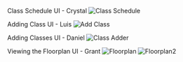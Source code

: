 Class Schedule UI - Crystal
![Class Schedule](https://github.com/dssung/COGS121-NONAME/blob/master/Planning/MS8images/class%20sched%20crystal.JPG)

Adding Class UI - Luis
![Add Class](https://github.com/dssung/COGS121-NONAME/blob/master/Planning/MS8images/adding%20class%20luis.JPG)

Adding Classes UI - Daniel
![Class Adder](https://github.com/dssung/COGS121-NONAME/blob/master/Planning/MS8images/adding_classes_daniel.jpeg)

Viewing the Floorplan UI - Grant 
![Floorplan](https://github.com/dssung/COGS121-NONAME/blob/master/Planning/MS8images/floorplan1.jpg)
![Floorplan2](https://github.com/dssung/COGS121-NONAME/blob/master/Planning/MS8images/floorplan2.jpg)
